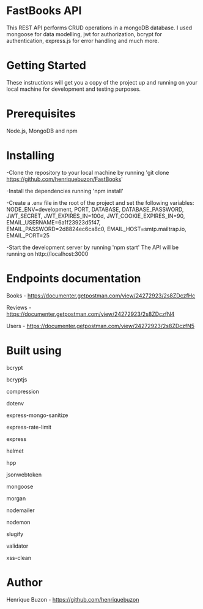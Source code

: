 # FastBooks API

This REST API performs CRUD operations in a mongoDB database. I used mongoose for data modelling, jwt for authorization, bcrypt for authentication, express.js for error handling and much more.

# Getting Started

These instructions will get you a copy of the project up and running on your local machine for development and testing purposes.

# Prerequisites

Node.js, MongoDB and npm

# Installing

-Clone the repository to your local machine by running 'git clone https://github.com/henriquebuzon/FastBooks'

-Install the dependencies running 'npm install'

-Create a .env file in the root of the project and set the following variables:
NODE_ENV=development, PORT, DATABASE, DATABASE_PASSWORD, JWT_SECRET, JWT_EXPIRES_IN=100d, JWT_COOKIE_EXPIRES_IN=90, EMAIL_USERNAME=6a1f23923d5f47, EMAIL_PASSWORD=2d8824ec6ca8c0, EMAIL_HOST=smtp.mailtrap.io, EMAIL_PORT=25

-Start the development server by running 'npm start'
The API will be running on http://localhost:3000

# Endpoints documentation

Books - https://documenter.getpostman.com/view/24272923/2s8ZDczfHc

Reviews - https://documenter.getpostman.com/view/24272923/2s8ZDczfN4

Users - https://documenter.getpostman.com/view/24272923/2s8ZDczfN5

# Built using

bcrypt

bcryptjs

compression

dotenv

express-mongo-sanitize

express-rate-limit

express

helmet

hpp

jsonwebtoken

mongoose

morgan

nodemailer

nodemon

slugify

validator

xss-clean

# Author

Henrique Buzon - https://github.com/henriquebuzon
